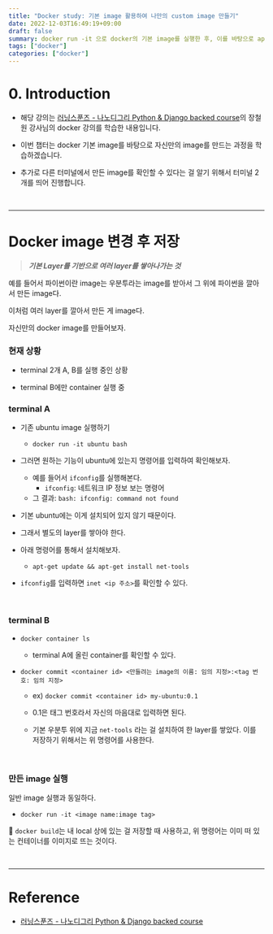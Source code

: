 ```yaml
---
title: "Docker study: 기본 image 활용하여 나만의 custom image 만들기"
date: 2022-12-03T16:49:19+09:00
draft: false
summary: docker run -it 으로 docker의 기본 image를 실행한 후, 이를 바탕으로 apt-get install로 여러 layer를 쌓는다. 마지막으로 docker commit으로 나만의 image를 만든다.
tags: ["docker"]
categories: ["docker"]
---
```

# 0. Introduction  

- 해당 강의는 [러닝스푼즈 - 나노디그리 Python & Django backed course](https://learningspoons.com/course/detail/django-backend/)의 장철원 강사님의 docker 강의를 학습한 내용입니다.

- 이번 챕터는 docker 기본 image를 바탕으로 자신만의 image를 만드는 과정을 학습하겠습니다.

- 추가로 다른 터미널에서 만든 image를 확인할 수 있다는 걸 알기 위해서 터미널 2개를 띄어 진행합니다.



<br>

---


# Docker image 변경 후 저장

> **_기본 Layer를 기반으로 여러 layer를 쌓아나가는 것_**

예를 들어서 파이썬이란 image는 우분투라는 image를 받아서 그 위에 파이썬을 깔아서 만든 image다. 

이처럼 여러 layer를 깔아서 만든 게 image다. 

자신만의 docker image를 만들어보자.  

### 현재 상황

- terminal 2개 A, B를 실행 중인 상황

- terminal B에만 container 실행 중

### terminal A
- 기존 ubuntu image 실행하기
    - `docker run -it ubuntu bash`
    
- 그러면 원하는 기능이 ubuntu에 있는지 명령어를 입력하여 확인해보자.
    - 예를 들어서 `ifconfig`를 실행해본다.
        - `ifconfig`: 네트워크 IP 정보 보는 명령어
    -  그 결과: `bash: ifconfig: command not found` 

- 기본 ubuntu에는 이게 설치되어 있지 않기 때문이다. 
- 그래서 별도의 layer를 쌓아야 한다. 

- 아래 명령어를 통해서 설치해보자. 
    - `apt-get update && apt-get install net-tools`

- `ifconfig`를 입력하면 `inet <ip 주소>`를 확인할 수 있다. 

<br>

### terminal B

- `docker container ls`
    - terminal A에 올린 container를 확인할 수 있다.

- `docker commit <container id> <만들려는 image의 이름: 임의 지정>:<tag 번호: 임의 지정>`
    - ex) `docker commit <container id> my-ubuntu:0.1`

    - 0.1은 태그 번호라서 자신의 마음대로 입력하면 된다. 

    - 기본 우분투 위에 지금 `net-tools` 라는 걸 설치하여 한 layer를 쌓았다. 이를 저장하기 위해서는 위 명령어를 사용한다. 

<br>


### 만든 image 실행

일반 image 실행과 동일하다.

- `docker run -it <image name:image tag>`



🔆 `docker build`는 내 local 상에 있는 걸 저장할 때 사용하고, 위 명령어는 이미 떠 있는 컨테이너를 이미지로 뜨는 것이다. 


<br>

---


# Reference

- [러닝스푼즈 - 나노디그리 Python & Django backed course](https://learningspoons.com/course/detail/django-backend/)